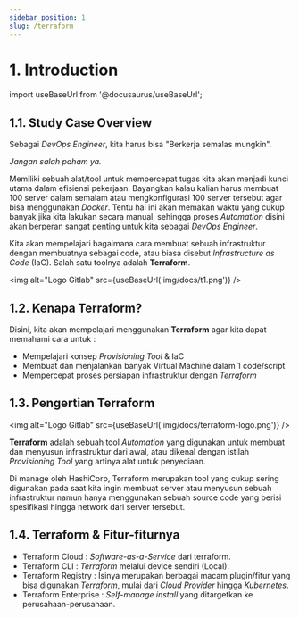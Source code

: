 ```yaml
---
sidebar_position: 1
slug: /terraform
---
```


# 1. Introduction

import useBaseUrl from '@docusaurus/useBaseUrl';

## 1.1. Study Case Overview

Sebagai _DevOps Engineer_, kita harus bisa "Berkerja semalas mungkin".

_Jangan salah paham ya._

Memiliki sebuah alat/tool untuk mempercepat tugas kita akan menjadi kunci utama dalam efisiensi pekerjaan. Bayangkan kalau kalian harus membuat 100 server dalam semalam atau mengkonfigurasi 100 server tersebut agar bisa menggunakan _Docker_. Tentu hal ini akan memakan waktu yang cukup banyak jika kita lakukan secara manual, sehingga proses _Automation_ disini akan berperan sangat penting untuk kita sebagai _DevOps Engineer_.

Kita akan mempelajari bagaimana cara membuat sebuah infrastruktur dengan membuatnya sebagai code, atau biasa disebut _Infrastructure as Code_ (IaC). Salah satu toolnya adalah **Terraform**.

<img alt="Logo Gitlab" src={useBaseUrl('img/docs/t1.png')} />

## 1.2. Kenapa Terraform?

Disini, kita akan mempelajari menggunakan **Terraform** agar kita dapat memahami cara untuk :
- Mempelajari konsep _Provisioning Tool_ & IaC
- Membuat dan menjalankan banyak Virtual Machine dalam 1 code/script
- Mempercepat proses persiapan infrastruktur dengan _Terraform_

## 1.3. Pengertian Terraform

<img alt="Logo Gitlab" src={useBaseUrl('img/docs/terraform-logo.png')} />

**Terraform** adalah sebuah tool _Automation_ yang digunakan untuk membuat dan menyusun infrastruktur dari awal, atau dikenal dengan istilah _Provisioning Tool_ yang artinya alat untuk penyediaan.

Di manage oleh HashiCorp, Terraform merupakan tool yang cukup sering digunakan pada saat kita ingin membuat server atau menyusun sebuah infrastruktur namun hanya menggunakan sebuah source code yang berisi spesifikasi hingga network dari server tersebut.

## 1.4. Terraform & Fitur-fiturnya

- Terraform Cloud : _Software-as-a-Service_ dari terraform.
- Terraform CLI : _Terraform_ melalui device sendiri (Local).
- Terraform Registry : Isinya merupakan berbagai macam plugin/fitur yang bisa digunakan _Terraform_, mulai dari _Cloud Provider_ hingga _Kubernetes_. 
- Terraform Enterprise : _Self-manage install_ yang ditargetkan ke perusahaan-perusahaan.